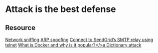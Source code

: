 # Attack is the best defense
## Resource
<a href="https://www.lifewire.com/definition-of-sniffer-817996">Network sniffing</a>
<a href="https://www.veracode.com/security/arp-spoofing">ARP spoofing</a>
<a href="https://docs.sendgrid.com/ui/account-and-settings/troubleshooting-delays-and-latency">Connect to SendGrid’s SMTP relay using telnet</a>
<a href="https://www.zdnet.com/article/what-is-docker-and-why-is-it-so-darn-popular/">What is Docker and why is it popular?</>a
<a href="https://en.wikipedia.org/wiki/Dictionary_attack">Dictionary attack</a>
